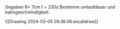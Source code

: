 Gegeben
R= 7cm
f = 230s
Bestimme umlaufdauer und bahngeschwindigkeit:


![[Drawing 2024-03-05 09.38.08.excalidraw]] 